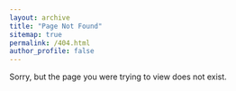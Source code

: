 ```yaml
---
layout: archive
title: "Page Not Found"
sitemap: true
permalink: /404.html
author_profile: false
---
```


Sorry, but the page you were trying to view does not exist.
